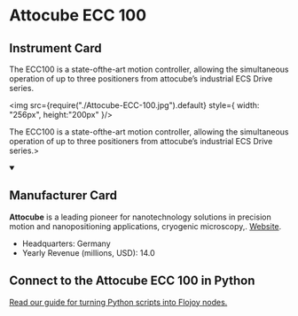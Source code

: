 
# Attocube ECC 100

## Instrument Card

<div className="flex">

<div>

The ECC100 is a state-ofthe-art motion controller, allowing the simultaneous operation of up to three positioners from attocube’s industrial ECS Drive series.

</div>

<img src={require("./Attocube-ECC-100.jpg").default} style={ width: "256px", height:"200px" }/>

</div>

The ECC100 is a state-ofthe-art motion controller, allowing the simultaneous operation of up to three positioners from attocube’s industrial ECS Drive series.>

<details open>
<summary><h2>Manufacturer Card</h2></summary>

**Attocube** is a leading pioneer for nanotechnology solutions in precision motion and nanopositioning applications, cryogenic microscopy,. <a href="https://www.attocube.com/en">Website</a>.

<ul>
  <li>Headquarters: Germany</li>
  <li>Yearly Revenue (millions, USD): 14.0</li>
</ul>
</details>

## Connect to the Attocube ECC 100 in Python

[Read our guide for turning Python scripts into Flojoy nodes.](https://docs.flojoy.ai/custom-nodes/creating-custom-node/)


